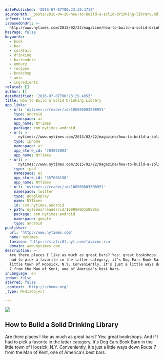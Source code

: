 ```yaml
---
datePublished: '2016-07-07T00:23:30.371Z'
sourcePath: _posts/2016-04-30-how-to-build-a-solid-drinking-library.md
inFeed: true
isBasedOnUrl: >-
  http://www.nytimes.com/2015/02/22/magazine/how-to-build-a-solid-drinking-library.html
hasPage: false
keywords:
  - book
  - bar
  - cocktail
  - drinking
  - bartenders
  - embury
  - recipes
  - bookshop
  - amis
  - ingredients
related: []
author: []
dateModified: '2016-07-07T00:23:29.405Z'
title: How to Build a Solid Drinking Library
app_links:
  - url: 'nytimes://reader/id/100000003508951'
    type: android
    namespace: ai
    app_name: NYTimes
    package: com.nytimes.android
  - url: >-
      nytimes://www.nytimes.com/2015/02/22/magazine/how-to-build-a-solid-drinking-library.html
    type: iphone
    namespace: ai
    app_store_id: '284862083'
    app_name: NYTimes
  - url: >-
      nytimes://www.nytimes.com/2015/02/22/magazine/how-to-build-a-solid-drinking-library.html
    type: ipad
    namespace: ai
    app_store_id: '357066198'
    app_name: NYTimes
  - url: 'nytimes://reader/id/100000003508951'
    namespace: twitter
    type: googleplay
    name: NYTimes
    id: com.nytimes.android
  - path: nytimes/reader/id/100000003508951
    package: com.nytimes.android
    namespace: google
    type: android
publisher:
  url: 'http://www.nytimes.com'
  name: Nytimes
  favicon: 'https://static01.nyt.com/favicon.ico'
  domain: www.nytimes.com
description: >-
  Are there places I like as much as great bars? Yes: great bookshops. And if I
  had to pick a favorite in the latter category, it's Dog Ears Book Barn in the
  little town of Hoosick, N.Y. Conveniently, it's just a little ways down Route
  7 from the Man of Kent, one of America's best bars.
inLanguage: en
inNav: false
starred: false
_context: 'http://schema.org'
_type: MediaObject

---
```

<article style=""><img src="https://imgflo.herokuapp.com/graph/vahj1ThiexotieMo/a20254bbfb33d13387e24057f725c12d/croprotate.jpg?cropheight=547&amp;cropwidth=1050&amp;degrees=0&amp;input=https%3A%2F%2Fs3-us-west-2.amazonaws.com%2Fthe-grid-img%2Fp%2F6f3c3486b0667a20b93cfb5b648ccf57af028336.jpg&amp;x=0&amp;y=0" /><h1>How to Build a Solid Drinking Library</h1><p>Are there places I like as much as great bars? Yes: great bookshops. And if I had to pick a favorite in the latter category, it's Dog Ears Book Barn in the little town of Hoosick, N.Y. Conveniently, it's just a little ways down Route 7 from the Man of Kent, one of America's best bars.</p></article>